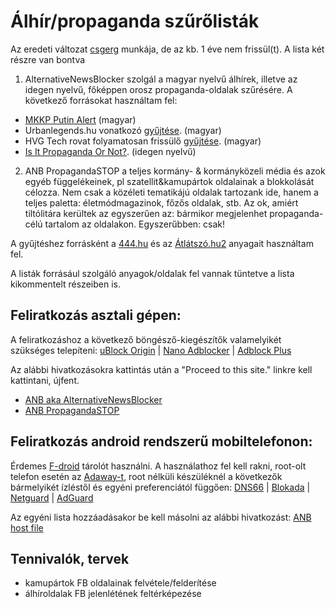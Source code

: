 # Álhír/propaganda szűrőlisták

Az eredeti változat [csgerg](https://github.com/csgerg/alternativenewsblocker) munkája, de az kb. 1 éve nem frissül(t).
A lista két részre van bontva
1. AlternativeNewsBlocker szolgál a magyar nyelvű álhírek, illetve az idegen nyelvű, főképpen orosz propaganda-oldalak szűrésére.
A következő forrásokat használtam fel:
- [MKKP Putin Alert](https://ketfarkukutya.com/?p=505) (magyar)
- Urbanlegends.hu vonatkozó [gyűjtése](https://www.urbanlegends.hu/2018/01/megteveszto_atveros_magyar_oldalak_kamuhirek_lista_2018/). (magyar)
- HVG Tech rovat folyamatosan frissülő [gyűjtése](https://hvg.hu/tudomany/20150119_atveros_weboldalak). (magyar)
- [Is It Propaganda Or Not?](http://www.propornot.com/p/the-list.html). (idegen nyelvű)

2. ANB PropagandaSTOP a teljes kormány- & kormányközeli média és azok egyéb függelékeinek, pl szatellit&kamupártok oldalainak a blokkolását célozza. Nem csak a közéleti tematikájú oldalak tartozank ide, hanem a teljes paletta: életmódmagazinok, főzős oldalak, stb. Az ok, amiért tiltólitára kerültek az egyszerűen az: bármikor megjelenhet propaganda-célú tartalom az oldalakon. Egyszerűbben: csak!

A gyűjtéshez forrásként a [444.hu](https://tldr.444.hu/2017/05/18/fideszmedia) és az [Átlátszó.hu](https://adatujsagiras.atlatszo.hu/2018/01/11/fedezze-fel-a-kormanykozeli-mediabirodalmat/)[2](https://atlatszo.hu/2018/03/21/itt-a-lista-olvasoink-szerint-ezek-a-kamupartok-csaltak-az-alairasaikkal/) anyagait használtam fel.

A listák forrásául szolgáló anyagok/oldalak fel vannak tüntetve a lista kikommentelt részeiben is. 

## Feliratkozás asztali gépen:
A feliratkozáshoz a következő böngésző-kiegészítők valamelyikét szükséges telepíteni:
[uBlock Origin](https://github.com/gorhill/uBlock) | [Nano Adblocker](https://github.com/NanoAdblocker/NanoCore#nano-adblocker-core) | [Adblock Plus](https://adblockplus.org/)

Az alábbi hivatkozásokra kattintás után a "Proceed to this site." linkre kell kattintani, újfent.
- [ANB aka AlternativeNewsBlocker](https://preview.tinyurl.com/t1csiAltNewsBlk)
- [ANB PropagandaSTOP](https://preview.tinyurl.com/t1csiPropSTOP) 

## Feliratkozás android rendszerű mobiltelefonon:
Érdemes [F-droid](https://f.droid.org) tárolót használni. A használathoz fel kell rakni, root-olt telefon esetén az [Adaway-t](https://f-droid.org/en/packages/org.adaway/), root nélküli készüléknél a következők bármelyikét ízléstől és egyéni preferenciától függően: [DNS66](https://f-droid.org/en/packages/org.jak_linux.dns66/) | [Blokada](https://f-droid.org/en/packages/org.blokada.alarm/) | [Netguard](https://f-droid.org/en/packages/eu.faircode.netguard/) | [AdGuard](https://f-droid.org/en/packages/com.adguard.android.contentblocker/)

Az egyéni lista hozzáadásakor be kell másolni az alábbi hivatkozást:
[ANB host file](https://raw.githubusercontent.com/t1csi/alternativenewsblocker/master/hosts.txt)

## Tennivalók, tervek
- kamupártok FB oldalainak felvétele/felderítése
- álhíroldalak FB jelenlétének feltérképezése
